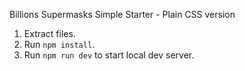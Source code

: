 Billions Supermasks Simple Starter - Plain CSS version

1. Extract files.
2. Run `npm install`.
3. Run `npm run dev` to start local dev server.
